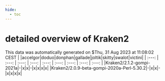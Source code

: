```yaml
---
hide:
  - toc
---
```


detailed overview of Kraken2
============================


This data was automatically generated on $Thu, 31 Aug 2023 at 11:08:02 CEST
| |accelgor|doduo|donphan|gallade|joltik|skitty|swalot|victini|
| :---: | :---: | :---: | :---: | :---: | :---: | :---: | :---: | :---: |
|Kraken2/2.1.2-gompi-2021a|-|x|x|-|x|x|x|x|
|Kraken2/2.0.9-beta-gompi-2020a-Perl-5.30.2|-|x|x|-|x|x|x|x|
